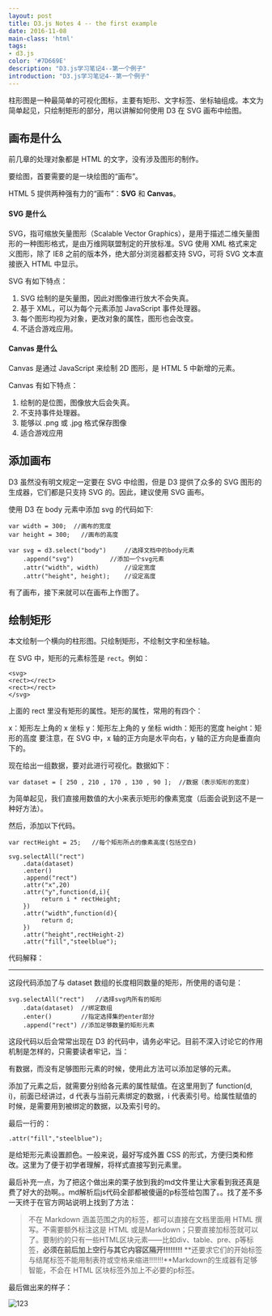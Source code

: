 ```yaml
---
layout: post
title: D3.js Notes 4 -- the first example
date: 2016-11-08
main-class: 'html'
tags:
- d3.js
color: '#7D669E'
description: "D3.js学习笔记4--第一个例子"
introduction: "D3.js学习笔记4--第一个例子"
---
```


柱形图是一种最简单的可视化图标，主要有矩形、文字标签、坐标轴组成。本文为简单起见，只绘制矩形的部分，用以讲解如何使用 D3 在 SVG 画布中绘图。

## 画布是什么

前几章的处理对象都是 HTML 的文字，没有涉及图形的制作。

要绘图，首要需要的是一块绘图的“画布”。

HTML 5 提供两种强有力的“画布”：**SVG** 和 **Canvas**。

#### SVG 是什么

SVG，指可缩放矢量图形（Scalable Vector Graphics），是用于描述二维矢量图形的一种图形格式，是由万维网联盟制定的开放标准。SVG 使用 XML 格式来定义图形，除了 IE8 之前的版本外，绝大部分浏览器都支持 SVG，可将 SVG 文本直接嵌入 HTML 中显示。

SVG 有如下特点：

1. SVG 绘制的是矢量图，因此对图像进行放大不会失真。
2. 基于 XML，可以为每个元素添加 JavaScript 事件处理器。
3. 每个图形均视为对象，更改对象的属性，图形也会改变。
4. 不适合游戏应用。

#### Canvas 是什么

Canvas 是通过 JavaScript 来绘制 2D 图形，是 HTML 5 中新增的元素。

Canvas 有如下特点：

1. 绘制的是位图，图像放大后会失真。
2. 不支持事件处理器。
3. 能够以 .png 或 .jpg 格式保存图像
4. 适合游戏应用

## 添加画布

D3 虽然没有明文规定一定要在 SVG 中绘图，但是 D3 提供了众多的 SVG 图形的生成器，它们都是只支持 SVG 的。因此，建议使用 SVG 画布。

使用 D3 在 body 元素中添加 svg 的代码如下:

	var width = 300;  //画布的宽度
	var height = 300;   //画布的高度

	var svg = d3.select("body")     //选择文档中的body元素
	    .append("svg")          //添加一个svg元素
	    .attr("width", width)       //设定宽度
	    .attr("height", height);    //设定高度

有了画布，接下来就可以在画布上作图了。

## 绘制矩形

本文绘制一个横向的柱形图。只绘制矩形，不绘制文字和坐标轴。

在 SVG 中，矩形的元素标签是 `rect`。例如：

	<svg>
	<rect></rect>
	<rect></rect>
	</svg>

上面的 rect 里没有矩形的属性。矩形的属性，常用的有四个：

x：矩形左上角的 x 坐标
y：矩形左上角的 y 坐标
width：矩形的宽度
height：矩形的高度
要注意，在 SVG 中，x 轴的正方向是水平向右，y 轴的正方向是垂直向下的。

现在给出一组数据，要对此进行可视化。数据如下：

`var dataset = [ 250 , 210 , 170 , 130 , 90 ];  //数据（表示矩形的宽度)`

为简单起见，我们直接用数值的大小来表示矩形的像素宽度（后面会说到这不是一种好方法）。

然后，添加以下代码。

	var rectHeight = 25;   //每个矩形所占的像素高度(包括空白)

	svg.selectAll("rect")
	    .data(dataset)
	    .enter()
	    .append("rect")
	    .attr("x",20)
	    .attr("y",function(d,i){
	         return i * rectHeight;
	    })
	    .attr("width",function(d){
	         return d;
	    })
	    .attr("height",rectHeight-2)
	    .attr("fill","steelblue");

代码解释：

___

这段代码添加了与 dataset 数组的长度相同数量的矩形，所使用的语句是：

	svg.selectAll("rect")   //选择svg内所有的矩形
	    .data(dataset)  //绑定数组
	    .enter()        //指定选择集的enter部分
	    .append("rect") //添加足够数量的矩形元素

这段代码以后会常常出现在 D3 的代码中，请务必牢记。目前不深入讨论它的作用机制是怎样的，只需要读者牢记，当：

有数据，而没有足够图形元素的时候，使用此方法可以添加足够的元素。

添加了元素之后，就需要分别给各元素的属性赋值。在这里用到了 function(d, i)，前面已经讲过，d 代表与当前元素绑定的数据，i 代表索引号。给属性赋值的时候，是需要用到被绑定的数据，以及索引号的。

最后一行的：

	.attr("fill","steelblue");

是给矩形元素设置颜色。一般来说，最好写成外置 CSS 的形式，方便归类和修改。这里为了便于初学者理解，将样式直接写到元素里。

最后补充一点，为了把这个做出来的栗子放到我的md文件里让大家看到我还真是费了好大的劲啊。。md解析后js代码全部都被傻逼的p标签给包围了。。找了差不多一天终于在官方网站说明上找到了方法：

> 不在 Markdown 涵盖范围之内的标签，都可以直接在文档里面用 HTML 撰写。不需要额外标注这是 HTML 或是Markdown；只要直接加标签就可以了。要制约的只有一些HTML区块元素――比如div、table、pre、p等标签，**必须在前后加上空行与其它内容区隔开!!!!!!!!** **还要求它们的开始标签与结尾标签不能用制表符或空格来缩进!!!!!!!**Markdown的生成器有足够智能，不会在 HTML 区块标签外加上不必要的p标签。

最后做出来的样子：

![123](http://www.ourd3js.com/wordpress/wp-content/uploads/2014/06/311.png)














